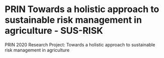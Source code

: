 # PRIN Towards a holistic approach to sustainable risk management in agriculture - SUS-RISK
PRIN 2020 Research Project: Towards a holistic approach to sustainable risk management in agriculture
